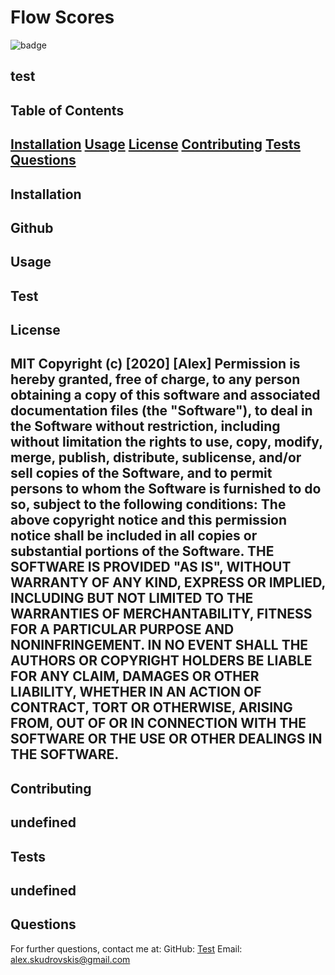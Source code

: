 # Flow Scores
    
![badge](https://img.shields.io/badge/license-MIT-blue)

test
---
## Table of Contents
[Installation](#installation)
[Usage](#usage)
[License](#license)
[Contributing](#contributing)
[Tests](#tests)
[Questions](#questions)
---
## Installation
Github
---
## Usage
Test
---
## License
MIT
Copyright (c) [2020] [Alex]
Permission is hereby granted, free of charge, to any person obtaining a copy
of this software and associated documentation files (the "Software"), to deal
in the Software without restriction, including without limitation the rights
to use, copy, modify, merge, publish, distribute, sublicense, and/or sell
copies of the Software, and to permit persons to whom the Software is
furnished to do so, subject to the following conditions:
The above copyright notice and this permission notice shall be included in all
copies or substantial portions of the Software.
THE SOFTWARE IS PROVIDED "AS IS", WITHOUT WARRANTY OF ANY KIND, EXPRESS OR
IMPLIED, INCLUDING BUT NOT LIMITED TO THE WARRANTIES OF MERCHANTABILITY,
FITNESS FOR A PARTICULAR PURPOSE AND NONINFRINGEMENT. IN NO EVENT SHALL THE
AUTHORS OR COPYRIGHT HOLDERS BE LIABLE FOR ANY CLAIM, DAMAGES OR OTHER
LIABILITY, WHETHER IN AN ACTION OF CONTRACT, TORT OR OTHERWISE, ARISING FROM,
OUT OF OR IN CONNECTION WITH THE SOFTWARE OR THE USE OR OTHER DEALINGS IN THE
SOFTWARE.
---
## Contributing

undefined
---
## Tests

undefined
---
## Questions
For further questions, contact me at:
GitHub: [Test](https://github.com/Test)
Email: <alex.skudrovskis@gmail.com>
  